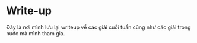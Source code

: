 # Write-up

Đây là nơi mình lưu lại writeup về các giải cuối tuần cũng như các giải trong nước mà mình tham gia.

